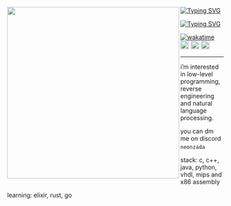 <p float="left">
  <img src="https://static.demilked.com/wp-content/uploads/2016/05/old-photos-japan-1908-arnold-genthe-1.jpg" width="400" align="left">
</p>

[![Typing SVG](https://readme-typing-svg.demolab.com?font=Fira+Code&pause=1000&color=AF38F7&center=true&repeat=false&width=435&lines=neonzada)](https://git.io/typing-svg)

[![Typing SVG](https://readme-typing-svg.demolab.com?font=Fira+Code&pause=1000&color=AF38F7&center=true&width=435&lines=low+level+programming;natural+language+processing;researcher%2C+student%2C+learner)](https://git.io/typing-svg)

[![wakatime](https://wakatime.com/badge/user/505eac5d-145c-400e-9f68-7d22aaab0e2d.svg)](https://wakatime.com/@505eac5d-145c-400e-9f68-7d22aaab0e2d)
[<img height="20" src="https://img.shields.io/badge/twitter-%231DA1F2.svg?&style=for-the-badge&logo=twitter&logoColor=white" />][twitter]
[<img height="20" src="https://img.shields.io/badge/linkedin-blue.svg?&style=for-the-badge&logo=linkedin&logoColor=white" />][linkedin]
[<img height="20" src="https://img.shields.io/badge/my_website-purple?style=for-the-badge&logo=neocities&logoColor=white"/>][website]

---
i’m interested in low-level programming, reverse engineering and natural language processing.

you can dm me on discord ```neonzada``` <img src="discord.svg" width="16" height="16">

stack: c, c++, java, python, vhdl, mips and x86 assembly

learning: elixir, rust, go


[twitter]: https://twitter.com/neonzada
[linkedin]: https://www.linkedin.com/in/allan-duarte-ehlert-ab104220b
[website]: https://neonzada.neocities.org

<!---
ZazaDev/ZazaDev is a ✨ special ✨ repository because its `README.md` (this file) appears on your GitHub profile.
You can click the Preview link to take a look at your changes.
--->
